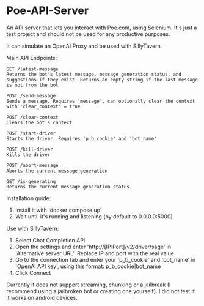 # Poe-API-Server
 An API server that lets you interact with Poe.com, using Selenium. It's just a test project and should not be used for any productive purposes.

It can simulate an OpenAI Proxy and be used with SillyTavern.

Main API Endpoints:

    GET /latest-message
    Returns the bot's latest message, message generation status, and suggestions if they exist. Returns an empty string if the last message is not from the bot

    POST /send-message
    Sends a message. Requires 'message', can optionally clear the context with 'clear_context' = true

    POST /clear-context
    Clears the bot's context

    POST /start-driver
    Starts the driver. Requires 'p_b_cookie' and 'bot_name'

    POST /kill-driver
    Kills the driver

    POST /abort-message
    Aborts the current message generation

    GET /is-generating
    Returns the current message generation status

Installation guide:
1. Install it with 'docker compose up'
2. Wait until it's running and listening (by default to 0.0.0.0:5000)

Use with SillyTavern:
1. Select Chat Completion API
2. Open the settings and enter 'http://[IP:Port]/v2/driver/sage' in 'Alternative server URL'. Replace IP and port with the real value
2. Go to the connection tab and enter your 'p_b_cookie' and 'bot_name' in 'OpenAI API key', using this format: p_b_cookie|bot_name
3. Click Connect

Currently it does not support streaming, chunking or a jailbreak (I recommend using a jailbroken bot or creating one yourself).
I did not test if it works on android devices.